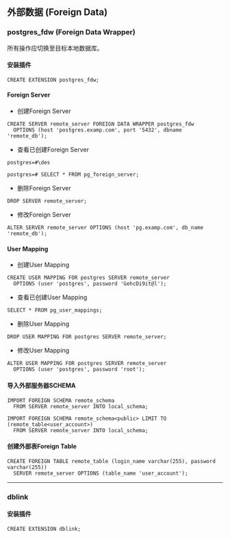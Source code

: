 ## 外部数据 (Foreign Data)

### postgres_fdw (Foreign Data Wrapper)
所有操作应切换至目标本地数据库。
#### 安装插件
```
CREATE EXTENSION postgres_fdw;
```

#### Foreign Server
* 创建Foreign Server

```
CREATE SERVER remote_server FOREIGN DATA WRAPPER postgres_fdw
  OPTIONS (host 'postgres.examp.com', port '5432', dbname 'remote_db');
```

* 查看已创建Foreign Server

```
postgres=#\des
```
```
postgres=# SELECT * FROM pg_foreign_server;
```

* 删除Foreign Server

```
DROP SERVER remote_server;
```

* 修改Foreign Server

```
ALTER SERVER remote_server OPTIONS (host 'pg.examp.com', db_name 'remote_db');
```

#### User Mapping
* 创建User Mapping

```
CREATE USER MAPPING FOR postgres SERVER remote_server
  OPTIONS (user 'postgres', password 'GehcDi9it@l');
```

* 查看已创建User Mapping

```
SELECT * FROM pg_user_mappings;
```

* 删除User Mapping

```
DROP USER MAPPING FOR postgres SERVER remote_server;
```

* 修改User Mapping

```
ALTER USER MAPPING FOR postgres SERVER remote_server
  OPTIONS (user 'postgres', password 'root');
```

#### 导入外部服务器SCHEMA

```
IMPORT FOREIGN SCHEMA remote_schema
  FROM SERVER remote_server INTO local_schema;

IMPORT FOREIGN SCHEMA remote_schema<public> LIMIT TO (remote_table<user_account>)
  FROM SERVER remote_server INTO local_schema;
```

#### 创建外部表Foreign Table

```
CREATE FOREIGN TABLE remote_table (login_name varchar(255), password varchar(255))
  SERVER remote_server OPTIONS (table_name 'user_account');
```

***

### dblink
#### 安装插件
```
CREATE EXTENSION dblink;
```
